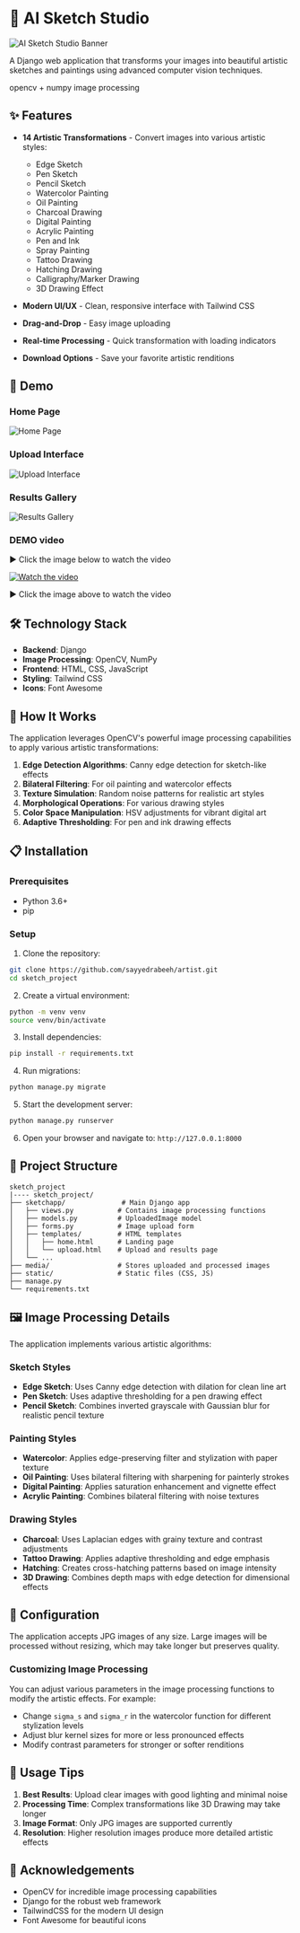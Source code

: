 # 🎨 AI Sketch Studio

![AI Sketch Studio Banner](screenshots/banner.png)

A Django web application that transforms your images into beautiful artistic sketches and paintings using advanced computer vision techniques.

opencv + numpy image processing 

## ✨ Features

- **14 Artistic Transformations** - Convert images into various artistic styles:
  - Edge Sketch
  - Pen Sketch
  - Pencil Sketch
  - Watercolor Painting
  - Oil Painting
  - Charcoal Drawing
  - Digital Painting
  - Acrylic Painting
  - Pen and Ink
  - Spray Painting
  - Tattoo Drawing
  - Hatching Drawing
  - Calligraphy/Marker Drawing
  - 3D Drawing Effect

- **Modern UI/UX** - Clean, responsive interface with Tailwind CSS
- **Drag-and-Drop** - Easy image uploading
- **Real-time Processing** - Quick transformation with loading indicators
- **Download Options** - Save your favorite artistic renditions

## 🚀 Demo

### Home Page
![Home Page](screenshots/homepage.png)

### Upload Interface
![Upload Interface](screenshots/uploadingpage.png)

### Results Gallery
![Results Gallery](screenshots/results_gallery.png)

<!-- [![Watch demo video](screenshots/homepage.png.png)](screenshots/video.mp4) -->

### DEMO video 

▶️ Click the image below to watch the video

[![Watch the video](screenshots/uploadingpage.png)](https://youtu.be/ACHp_OJvYDU)


 ▶️ Click the image above to watch the video

## 🛠️ Technology Stack

- **Backend**: Django
- **Image Processing**: OpenCV, NumPy
- **Frontend**: HTML, CSS, JavaScript
- **Styling**: Tailwind CSS
- **Icons**: Font Awesome

## 🤖 How It Works

The application leverages OpenCV's powerful image processing capabilities to apply various artistic transformations:

1. **Edge Detection Algorithms**: Canny edge detection for sketch-like effects
2. **Bilateral Filtering**: For oil painting and watercolor effects
3. **Texture Simulation**: Random noise patterns for realistic art styles
4. **Morphological Operations**: For various drawing styles
5. **Color Space Manipulation**: HSV adjustments for vibrant digital art
6. **Adaptive Thresholding**: For pen and ink drawing effects

## 📋 Installation

### Prerequisites
- Python 3.6+
- pip

### Setup

1. Clone the repository:
```bash
git clone https://github.com/sayyedrabeeh/artist.git
cd sketch_project
```

2. Create a virtual environment:
```bash
python -m venv venv
source venv/bin/activate   
```

3. Install dependencies:
```bash
pip install -r requirements.txt
```

4. Run migrations:
```bash
python manage.py migrate
```

5. Start the development server:
```bash
python manage.py runserver
```

6. Open your browser and navigate to: `http://127.0.0.1:8000`

## 📁 Project Structure

```
sketch_project
|---- sketch_project/
├── sketchapp/              # Main Django app
│   ├── views.py           # Contains image processing functions
│   ├── models.py          # UploadedImage model
│   ├── forms.py           # Image upload form
│   ├── templates/         # HTML templates
│   │   ├── home.html      # Landing page
│   │   └── upload.html    # Upload and results page
│   └── ...
├── media/                 # Stores uploaded and processed images
├── static/                # Static files (CSS, JS)
├── manage.py
└── requirements.txt
```

## 🖼️ Image Processing Details

The application implements various artistic algorithms:

### Sketch Styles
- **Edge Sketch**: Uses Canny edge detection with dilation for clean line art
- **Pen Sketch**: Uses adaptive thresholding for a pen drawing effect
- **Pencil Sketch**: Combines inverted grayscale with Gaussian blur for realistic pencil texture

### Painting Styles
- **Watercolor**: Applies edge-preserving filter and stylization with paper texture
- **Oil Painting**: Uses bilateral filtering with sharpening for painterly strokes
- **Digital Painting**: Applies saturation enhancement and vignette effect
- **Acrylic Painting**: Combines bilateral filtering with noise textures

### Drawing Styles
- **Charcoal**: Uses Laplacian edges with grainy texture and contrast adjustments
- **Tattoo Drawing**: Applies adaptive thresholding and edge emphasis
- **Hatching**: Creates cross-hatching patterns based on image intensity
- **3D Drawing**: Combines depth maps with edge detection for dimensional effects

## 🔧 Configuration

The application accepts JPG images of any size. Large images will be processed without resizing, which may take longer but preserves quality.

### Customizing Image Processing

You can adjust various parameters in the image processing functions to modify the artistic effects. For example:

- Change `sigma_s` and `sigma_r` in the watercolor function for different stylization levels
- Adjust blur kernel sizes for more or less pronounced effects
- Modify contrast parameters for stronger or softer renditions

## 📝 Usage Tips

1. **Best Results**: Upload clear images with good lighting and minimal noise
2. **Processing Time**: Complex transformations like 3D Drawing may take longer
3. **Image Format**: Only JPG images are supported currently
4. **Resolution**: Higher resolution images produce more detailed artistic effects



## 👏 Acknowledgements

- OpenCV for incredible image processing capabilities
- Django for the robust web framework
- TailwindCSS for the modern UI design
- Font Awesome for beautiful icons